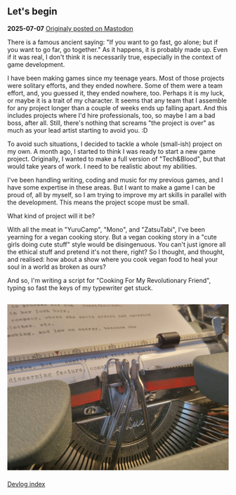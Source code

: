 ## Let's begin
**2025-07-07**
[Originaly posted on Mastodon](https://tech.lgbt/@nina_kali_nina/114808711134937735)

There is a famous ancient saying: "If you want to go fast, go alone; but if you want to go far, go 
together." As it happens, it is probably made up. Even if it was real, I don't think it is 
necessarily true, especially in the context of game development.

I have been making games since my teenage years. Most of those projects were solitary efforts, and 
they ended nowhere. Some of them were a team effort, and, you guessed it, they ended nowhere, too. 
Perhaps it is my luck, or maybe it is a trait of my character. It seems that any team that I 
assemble for any project longer than a couple of weeks ends up falling apart. And this includes 
projects where I'd hire professionals, too, so maybe I am a bad boss, after all. Still, there's 
nothing that screams "the project is over" as much as your lead artist starting to avoid you. :D

To avoid such situations, I decided to tackle a whole (small-ish) project on my own. A month ago, I 
started to think I was ready to start a new game project. Originally, I wanted to make a full version 
of "Tech&Blood", but that would take years of work. I need to be realistic about my abilities.

I've been handling writing, coding and music for my previous games, and I have some expertise in 
these areas. But I want to make a game I can be proud of, all by myself, so I am trying to improve 
my art skills in parallel with the development. This means the project scope must be small.

What kind of project will it be?

With all the meat in "YuruCamp", "Mono", and "ZatsuTabi", I've been yearning for a vegan cooking 
story. But a vegan cooking story in a "cute girls doing cute stuff" style would be disingenuous. 
You can't just ignore all the ethical stuff and pretend it's not there, right? So I thought, and 
thought, and realised: how about a show where you cook vegan food to heal your soul in a world as 
broken as ours?

And so, I'm writing a script for "Cooking For My Revolutionary Friend", typing so fast the keys of 
my typewriter get stuck.

![](img/note01_01.jpg)
----

[Devlog index](index.html)
